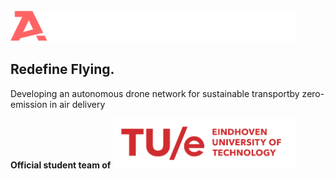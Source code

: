 <img height="50px" src="/branding/aero-logo.svg" />

## Redefine Flying.

Developing an autonomous drone network for sustainable transportby zero-emission in air delivery

**Official student team of <img height="80px" alt="TU/e" src="/branding/TUe-logo-descriptor-line-scarlet-pantone711c.svg" />**

